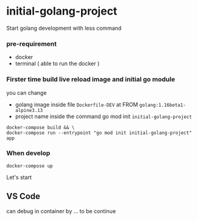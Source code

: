 # initial-golang-project
Start golang development with less command
### pre-requirement
- docker
- terminal ( able to run the docker )

### Firster time build live reload image and initial go module

you can change
- golang image inside file `Dockerfile-DEV` at FROM `golang:1.16beta1-alpine3.13`
- project name inside the command go mod init `initial-golang-project`
```
docker-compose build && \
docker-compose run --entrypoint "go mod init initial-golang-project" app
```

### When develop
```
docker-compose up
```
Let's start 

## VS Code
can debug in container by ... to be continue